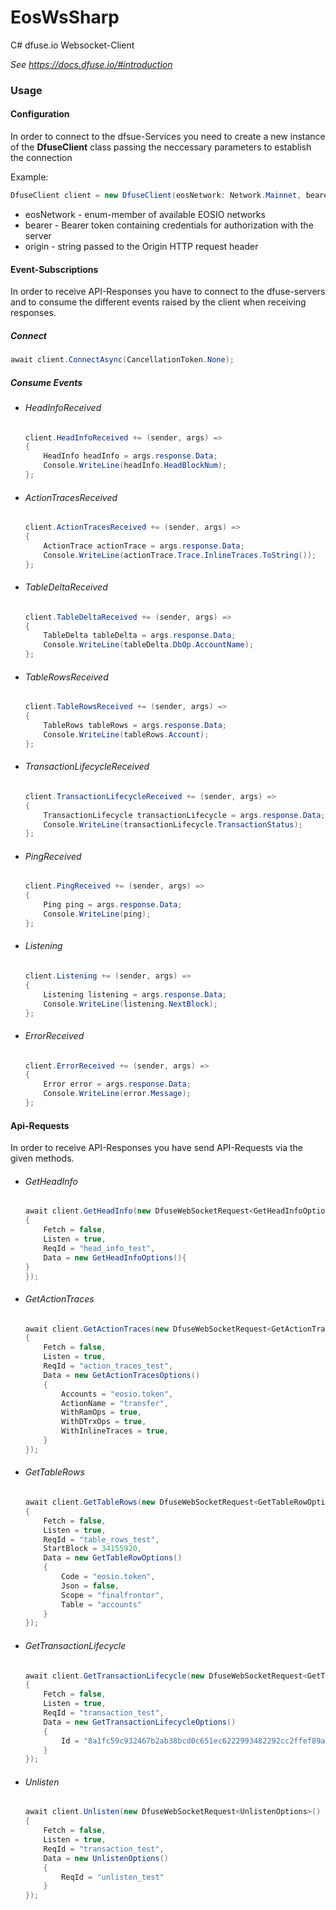 # EosWsSharp
C# dfuse.io Websocket-Client

*See https://docs.dfuse.io/#introduction*
  

### Usage

#### Configuration 

In order to connect to the dfsue-Services you need to create a new instance of the **DfuseClient** class passing the neccessary parameters to establish the connection

Example: 

```csharp
DfuseClient client = new DfuseClient(eosNetwork: Network.Mainnet, bearer: "your-bearer-token", origin: "your-origin");
```
* eosNetwork - enum-member of available EOSIO networks
* bearer - Bearer token containing credentials for authorization with the server
* origin - string passed to the Origin HTTP request header

#### Event-Subscriptions

In order to receive API-Responses you have to connect to the dfuse-servers and to consume the different events raised by the client when receiving responses.

##### Connect
```csharp
await client.ConnectAsync(CancellationToken.None);
```


##### Consume Events

* ###### HeadInfoReceived
	```csharp
	client.HeadInfoReceived += (sender, args) =>
	{
		HeadInfo headInfo = args.response.Data;
		Console.WriteLine(headInfo.HeadBlockNum);
	};
	```

* ###### ActionTracesReceived
	```csharp
	client.ActionTracesReceived += (sender, args) =>
	{
        ActionTrace actionTrace = args.response.Data;
        Console.WriteLine(actionTrace.Trace.InlineTraces.ToString());
	};
	```

* ###### TableDeltaReceived
	```csharp
	client.TableDeltaReceived += (sender, args) =>
	{
		TableDelta tableDelta = args.response.Data;
		Console.WriteLine(tableDelta.DbOp.AccountName);
	};
	```

* ###### TableRowsReceived
	```csharp
	client.TableRowsReceived += (sender, args) =>
	{
		TableRows tableRows = args.response.Data;
		Console.WriteLine(tableRows.Account);
	};
	```

* ###### TransactionLifecycleReceived
	```csharp
	client.TransactionLifecycleReceived += (sender, args) =>
	{
		TransactionLifecycle transactionLifecycle = args.response.Data;
		Console.WriteLine(transactionLifecycle.TransactionStatus);
	};
	```

* ###### PingReceived
	```csharp
	client.PingReceived += (sender, args) =>
	{
		Ping ping = args.response.Data;
		Console.WriteLine(ping);
	};
	```

* ###### Listening
	```csharp
	client.Listening += (sender, args) =>
	{
        Listening listening = args.response.Data;
        Console.WriteLine(listening.NextBlock);
	};
	```

* ###### ErrorReceived
	```csharp
	client.ErrorReceived += (sender, args) =>
	{
		Error error = args.response.Data;
		Console.WriteLine(error.Message);
	};
	```


#### Api-Requests
In order to receive API-Responses you have send API-Requests via the given methods.

  * ###### GetHeadInfo
	```csharp
	await client.GetHeadInfo(new DfuseWebSocketRequest<GetHeadInfoOptions>()
	{
		Fetch = false,
		Listen = true,
		ReqId = "head_info_test",
		Data = new GetHeadInfoOptions(){	
	}
	});
	```

  * ###### GetActionTraces
	```csharp
    await client.GetActionTraces(new DfuseWebSocketRequest<GetActionTracesOptions>()
    {
        Fetch = false,
        Listen = true,
        ReqId = "action_traces_test",
        Data = new GetActionTracesOptions()
        {
            Accounts = "eosio.token",
            ActionName = "transfer",
            WithRamOps = true,
            WithDTrxOps = true,
            WithInlineTraces = true,
        }
    });
	```

  * ###### GetTableRows
	```csharp
	await client.GetTableRows(new DfuseWebSocketRequest<GetTableRowOptions>()
	{
		Fetch = false,
		Listen = true,
		ReqId = "table_rows_test",
		StartBlock = 34155920,                
		Data = new GetTableRowOptions()
		{
			Code = "eosio.token",
			Json = false,
			Scope = "finalfrontor",
			Table = "accounts"
		}
	});
	```

  * ###### GetTransactionLifecycle
	```csharp
    await client.GetTransactionLifecycle(new DfuseWebSocketRequest<GetTransactionLifecycleOptions>()
    {
        Fetch = false,
        Listen = true,
        ReqId = "transaction_test",
        Data = new GetTransactionLifecycleOptions()
        {
            Id = "8a1fc59c932467b2ab38bcd0c651ec6222993482292cc2ffef89a9025e7b841b"
        }
    });
	```

  * ###### Unlisten
	```csharp
    await client.Unlisten(new DfuseWebSocketRequest<UnlistenOptions>()
    {
        Fetch = false,
        Listen = true,
        ReqId = "transaction_test",
        Data = new UnlistenOptions()
        {
            ReqId = "unlisten_test"
        }
    });
	```
